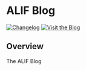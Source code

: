 # ALIF Blog

[![Changelog](https://img.shields.io/badge/Changelog-View-green)](./CHANGELOG.md)
[![Visit the Blog](https://img.shields.io/badge/Visit-Blog-blue)](https://ai-fyp.github.io/Blog/)

## Overview

The ALIF Blog
